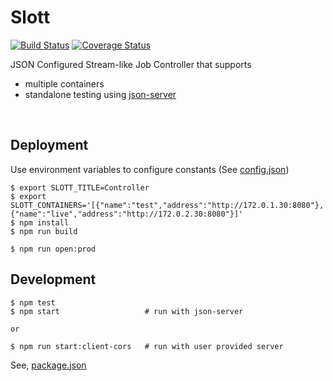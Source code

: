 # Slott 

[![Build Status](https://travis-ci.org/1ambda/slott.svg?branch=master)](https://travis-ci.org/1ambda/slott) [![Coverage Status](https://coveralls.io/repos/github/1ambda/slott/badge.svg?branch=master)](https://coveralls.io/github/1ambda/slott?branch=master)

JSON Configured Stream-like Job Controller that supports

- multiple containers
- standalone testing using [json-server](https://github.com/typicode/json-server)

<br/>

## Deployment

Use environment variables to configure constants (See [config.json](https://github.com/1ambda/slott/blob/master/src/constants/config.js))

```
$ export SLOTT_TITLE=Controller
$ export SLOTT_CONTAINERS='[{"name":"test","address":"http://172.0.1.30:8080"},{"name":"live","address":"http://172.0.2.30:8080"}]'
$ npm install
$ npm run build

$ npm run open:prod
```

## Development


```
$ npm test
$ npm start                   # run with json-server

or

$ npm run start:client-cors   # run with user provided server
```

See, [package.json](https://github.com/1ambda/slott/blob/master/package.json)

